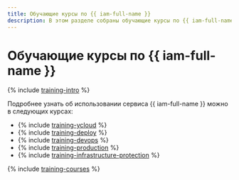 ```yaml
---
title: Обучающие курсы по {{ iam-full-name }}
description: В этом разделе собраны обучающие курсы по {{ iam-full-name }}.
---
```


# Обучающие курсы по {{ iam-full-name }}

{% include [training-intro](../_includes/training/training-intro.md) %}

Подробнее узнать об использовании сервиса {{ iam-full-name }} можно в следующих курсах:
* {% include [training-ycloud](../_includes/training/training-csi.md) %}
* {% include [training-deploy](../_includes/training/training-gid.md) %}
* {% include [training-devops](../_includes/training/training-dde.md) %}
* {% include [training-production](../_includes/training/training-ppp.md) %}
* {% include [training-infrastructure-protection](../_includes/training/training-pce.md) %}

{% include [training-courses](../_includes/training/training-courses.md) %}